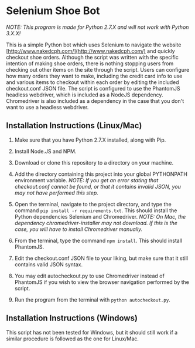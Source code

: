 # Selenium Shoe Bot

*NOTE: This program is made for Python 2.7.X and will not work with Python 3.X.X!*

This is a simple Python bot which uses Selenium to navigate the website [http://www.nakedcph.com/](http://www.nakedcph.com/)  and quickly checkout shoe orders. Although the script was written with the specific intention of making shoe orders, there is nothing stopping users from checking out other items on the site through the script. Users can configure how many orders they want to make, including the credit card info to use and various items to checkout within each order by editing the included checkout.conf JSON file. The script is configured to use the PhantomJS headless webdriver, which is included as a NodeJS dependency. Chromedriver is also included as a dependency in the case that you don't want to use a headless webdriver.

## Installation Instructions (Linux/Mac)

1. Make sure that you have Python 2.7.X installed, along with Pip.

2. Install Node.JS and NPM.

3. Download or clone this repository to a directory on your machine.

4. Add the directory containing this project into your global PYTHONPATH environment variable. *NOTE: If you get an error stating that checkout.conf cannot be found, or that it contains invalid JSON, you may not have performed this step.*

5. Open the terminal, navigate to the project directory, and type the command `pip install -r requirements.txt`. This should install the Python dependencies Selenium and Chromedriver. *NOTE: On Mac, the dependency chromedriver-installer may not download. If this is the case, you will have to install Chromedriver manually.*

6. From the terminal, type the command `npm install`. This should install PhantomJS.

7. Edit the checkout.conf JSON file to your liking, but make sure that it still contains valid JSON syntax.

8. You may edit autocheckout.py to use Chromedriver instead of PhantomJS if you wish to view the browser navigation performed by the script. 

9. Run the program from the terminal with `python autocheckout.py`.

## Installation Instructions (Windows)

This script has not been tested for Windows, but it should still work if a similar procedure is followed as the one for Linux/Mac.
